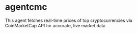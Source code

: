 # agentcmc
This agent fetches real-time prices of top cryptocurrencies via CoinMarketCap API for accurate, live market data
